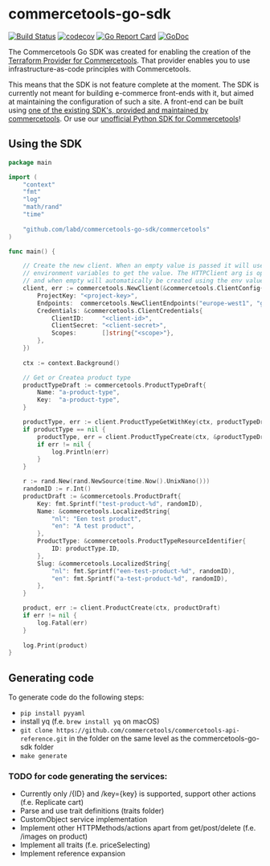 # commercetools-go-sdk

[![Build Status](https://github.com/labd/commercetools-go-sdk/workflows/Go%20Tests/badge.svg)](https://github.com/labd/commercetools-go-sdk/workflows/)
[![codecov](https://codecov.io/gh/LabD/commercetools-go-sdk/branch/master/graph/badge.svg)](https://codecov.io/gh/LabD/commercetools-go-sdk)
[![Go Report Card](https://goreportcard.com/badge/github.com/labd/commercetools-go-sdk)](https://goreportcard.com/report/github.com/labd/commercetools-go-sdk)
[![GoDoc](https://godoc.org/github.com/labd/commercetools-go-sdk?status.svg)](https://godoc.org/github.com/labd/commercetools-go-sdk)

The Commercetools Go SDK was created for enabling the creation of the
[Terraform Provider for Commercetools](https://github.com/labd/terraform-provider-commercetools).
That provider enables you to use infrastructure-as-code principles with Commercetools.

This means that the SDK is not feature complete at the moment. The SDK is
currently not meant for building e-commerce front-ends with it, but aimed at
maintaining the configuration of such a site. A front-end can be built using
[one of the existing SDK's, provided and maintained by commercetools](https://docs.commercetools.com/software-development-kits). Or
use our [unofficial Python SDK for Commercetools](https://github.com/labd/commercetools-python-sdk)!

## Using the SDK


```go
package main

import (
    "context"
    "fmt"
    "log"
    "math/rand"
    "time"
    
    "github.com/labd/commercetools-go-sdk/commercetools"
)

func main() {

    // Create the new client. When an empty value is passed it will use the CTP_*
    // environment variables to get the value. The HTTPClient arg is optional,
    // and when empty will automatically be created using the env values.
    client, err := commercetools.NewClient(&commercetools.ClientConfig{
        ProjectKey: "<project-key>",
        Endpoints:  commercetools.NewClientEndpoints("europe-west1", "gcp"),
        Credentials: &commercetools.ClientCredentials{
            ClientID:     "<client-id>",
            ClientSecret: "<client-secret>",
            Scopes:       []string{"<scope>"},
        },
    })
    
    ctx := context.Background()

    // Get or Createa product type
    productTypeDraft := commercetools.ProductTypeDraft{
        Name: "a-product-type",
        Key:  "a-product-type",
    }

    productType, err := client.ProductTypeGetWithKey(ctx, productTypeDraft.Key)
    if productType == nil {
        productType, err = client.ProductTypeCreate(ctx, &productTypeDraft)
        if err != nil {
            log.Println(err)
        }
    }

    r := rand.New(rand.NewSource(time.Now().UnixNano()))
    randomID := r.Int()
    productDraft := &commercetools.ProductDraft{
        Key: fmt.Sprintf("test-product-%d", randomID),
        Name: &commercetools.LocalizedString{
            "nl": "Een test product",
            "en": "A test product",
        },
        ProductType: &commercetools.ProductTypeResourceIdentifier{
            ID: productType.ID,
        },
        Slug: &commercetools.LocalizedString{
            "nl": fmt.Sprintf("een-test-product-%d", randomID),
            "en": fmt.Sprintf("a-test-product-%d", randomID),
        },
    }

    product, err := client.ProductCreate(ctx, productDraft)
    if err != nil {
        log.Fatal(err)
    }
    
    log.Print(product)
}
```

## Generating code

To generate code do the following steps:
- `pip install pyyaml`
- install yq (f.e. `brew install yq` on macOS)
- `git clone https://github.com/commercetools/commercetools-api-reference.git` in the folder on the same level as the commercetools-go-sdk folder
- `make generate`


### TODO for code generating the services:

- Currently only /{ID} and /key={key} is supported, support other actions (f.e. Replicate cart)
- Parse and use trait definitions (traits folder)
- CustomObject service implementation
- Implement other HTTPMethods/actions apart from get/post/delete (f.e. /images on product)
- Implement all traits (f.e. priceSelecting)
- Implement reference expansion
